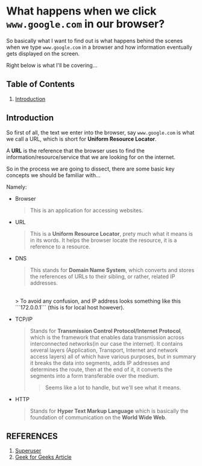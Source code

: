 # What happens when we click ```www.google.com``` in our browser?

So basically what I want to find out is what happens behind the scenes when we type ```www.google.com``` in a browser and how information eventually gets displayed on the screen.

Right below is what I'll be covering...

## Table of Contents

1. [Introduction](#introduction)

## Introduction

So first of all, the text we enter into the browser, say ```www.google.com``` is what we call a URL, which is short for **Uniform Resource Locator**.

A **URL** is the reference that the browser uses to find the information/resource/service that we are looking for on the internet.

So in the process we are going to dissect, there are some basic key concepts we should be familiar with...

Namely:

- Browser
    > This is an application for accessing websites.
- URL
    > This is a **Uniform Resource Locator**, prety much what it means is in its words. It helps the browser locate the resource, it is a reference to a resource. 

- DNS
    > This stands for **Domain Name System**, which converts and stores the references of URLs to their sibling, or rather, related IP addresses.
    <br>
    > To avoid any confusion, and IP address looks something like this ```172.0.0.1``` (this is for local host however).

- TCP/IP
    > Stands for **Transmission Control Protocol/Internet Protocol**, which is the framework that enables data transmission across interconnected networks(in our case the internet).
    > It contains several layers (Application, Transport, Internet and network access layers) all of which have various purposes, but in summary it breaks the data into segments, adds IP addresses and determines the route, then at the end of it, it converts the segments into a form transferable over the medium.
    >> Seems like a lot to handle, but we'll see what it means.

- HTTP
    > Stands for **Hyper Text Markup Language** which is basically the foundation of communication on the **World Wide Web**.

## REFERENCES

1. [Superuser](https://superuser.com/questions/31468/what-exactly-happens-when-you-browse-a-website-in-your-browser)
2. [Geek for Geeks Article](https://www.geeksforgeeks.org/what-happens-when-we-type-a-url/)
